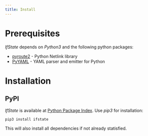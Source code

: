 ```yaml
---
title: Install
---
```


# Prerequisites

*IfState* depends on *Python3* and the following python packages:
- [pyroute2](https://pyroute2.org/) - Python Netlink library
- [PyYAML](https://pyyaml.org/) - YAML parser and emitter for Python


# Installation

## PyPI

*IfState* is available at [Python Package Index](https://pypi.org/project/ifstate/).  Use *pip3* for installation:

```
pip3 install ifstate
```

This will also install all dependencies if not already statisfied.

